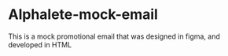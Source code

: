 # Alphalete-mock-email

This is a mock promotional email that was designed in figma, and developed in HTML
